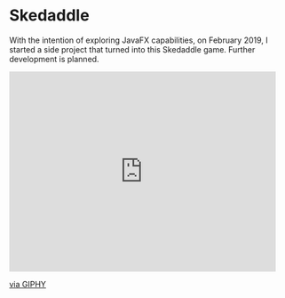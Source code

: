 # Skedaddle
With the intention of exploring JavaFX capabilities, on February 2019, I started a side project that turned into this Skedaddle game. Further development is planned.


<iframe src="https://giphy.com/embed/q7UpJegIZjsk0" width="480" height="360" frameBorder="0" class="giphy-embed" allowFullScreen></iframe><p><a href="https://giphy.com/gifs/bill-oreilly-do-it-live-whatwecallconsulting-q7UpJegIZjsk0">via GIPHY</a></p>
